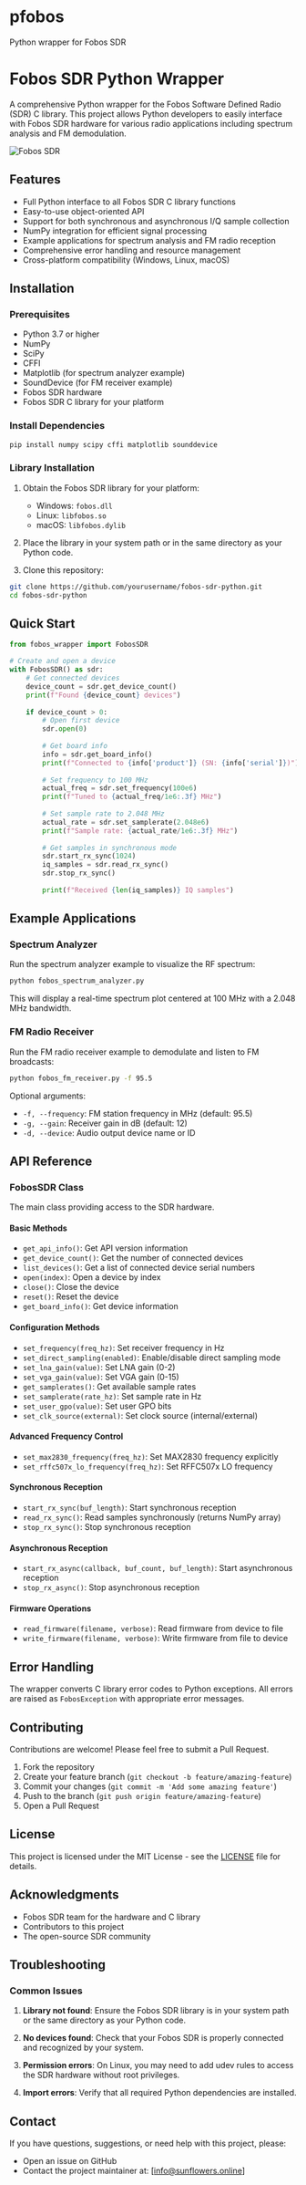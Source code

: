 # pfobos
Python wrapper for Fobos SDR

# Fobos SDR Python Wrapper

A comprehensive Python wrapper for the Fobos Software Defined Radio (SDR) C library. This project allows Python developers to easily interface with Fobos SDR hardware for various radio applications including spectrum analysis and FM demodulation.

![Fobos SDR](https://github.com/rigexpert/libfobos)

## Features

- Full Python interface to all Fobos SDR C library functions
- Easy-to-use object-oriented API
- Support for both synchronous and asynchronous I/Q sample collection
- NumPy integration for efficient signal processing
- Example applications for spectrum analysis and FM radio reception
- Comprehensive error handling and resource management
- Cross-platform compatibility (Windows, Linux, macOS)

## Installation

### Prerequisites

- Python 3.7 or higher
- NumPy
- SciPy
- CFFI
- Matplotlib (for spectrum analyzer example)
- SoundDevice (for FM receiver example)
- Fobos SDR hardware
- Fobos SDR C library for your platform

### Install Dependencies

```bash
pip install numpy scipy cffi matplotlib sounddevice
```

### Library Installation

1. Obtain the Fobos SDR library for your platform:
   - Windows: `fobos.dll`
   - Linux: `libfobos.so`
   - macOS: `libfobos.dylib`

2. Place the library in your system path or in the same directory as your Python code.

3. Clone this repository:
```bash
git clone https://github.com/yourusername/fobos-sdr-python.git
cd fobos-sdr-python
```

## Quick Start

```python
from fobos_wrapper import FobosSDR

# Create and open a device
with FobosSDR() as sdr:
    # Get connected devices
    device_count = sdr.get_device_count()
    print(f"Found {device_count} devices")
    
    if device_count > 0:
        # Open first device
        sdr.open(0)
        
        # Get board info
        info = sdr.get_board_info()
        print(f"Connected to {info['product']} (SN: {info['serial']})")
        
        # Set frequency to 100 MHz
        actual_freq = sdr.set_frequency(100e6)
        print(f"Tuned to {actual_freq/1e6:.3f} MHz")
        
        # Set sample rate to 2.048 MHz
        actual_rate = sdr.set_samplerate(2.048e6)
        print(f"Sample rate: {actual_rate/1e6:.3f} MHz")
        
        # Get samples in synchronous mode
        sdr.start_rx_sync(1024)
        iq_samples = sdr.read_rx_sync()
        sdr.stop_rx_sync()
        
        print(f"Received {len(iq_samples)} IQ samples")
```

## Example Applications

### Spectrum Analyzer

Run the spectrum analyzer example to visualize the RF spectrum:

```bash
python fobos_spectrum_analyzer.py
```

This will display a real-time spectrum plot centered at 100 MHz with a 2.048 MHz bandwidth.

### FM Radio Receiver

Run the FM radio receiver example to demodulate and listen to FM broadcasts:

```bash
python fobos_fm_receiver.py -f 95.5
```

Optional arguments:
- `-f, --frequency`: FM station frequency in MHz (default: 95.5)
- `-g, --gain`: Receiver gain in dB (default: 12)
- `-d, --device`: Audio output device name or ID

## API Reference

### FobosSDR Class

The main class providing access to the SDR hardware.

#### Basic Methods

- `get_api_info()`: Get API version information
- `get_device_count()`: Get the number of connected devices
- `list_devices()`: Get a list of connected device serial numbers
- `open(index)`: Open a device by index
- `close()`: Close the device
- `reset()`: Reset the device
- `get_board_info()`: Get device information

#### Configuration Methods

- `set_frequency(freq_hz)`: Set receiver frequency in Hz
- `set_direct_sampling(enabled)`: Enable/disable direct sampling mode
- `set_lna_gain(value)`: Set LNA gain (0-2)
- `set_vga_gain(value)`: Set VGA gain (0-15)
- `get_samplerates()`: Get available sample rates
- `set_samplerate(rate_hz)`: Set sample rate in Hz
- `set_user_gpo(value)`: Set user GPO bits
- `set_clk_source(external)`: Set clock source (internal/external)

#### Advanced Frequency Control

- `set_max2830_frequency(freq_hz)`: Set MAX2830 frequency explicitly
- `set_rffc507x_lo_frequency(freq_hz)`: Set RFFC507x LO frequency

#### Synchronous Reception

- `start_rx_sync(buf_length)`: Start synchronous reception
- `read_rx_sync()`: Read samples synchronously (returns NumPy array)
- `stop_rx_sync()`: Stop synchronous reception

#### Asynchronous Reception

- `start_rx_async(callback, buf_count, buf_length)`: Start asynchronous reception
- `stop_rx_async()`: Stop asynchronous reception

#### Firmware Operations

- `read_firmware(filename, verbose)`: Read firmware from device to file
- `write_firmware(filename, verbose)`: Write firmware from file to device

## Error Handling

The wrapper converts C library error codes to Python exceptions. All errors are raised as `FobosException` with appropriate error messages.

## Contributing

Contributions are welcome! Please feel free to submit a Pull Request.

1. Fork the repository
2. Create your feature branch (`git checkout -b feature/amazing-feature`)
3. Commit your changes (`git commit -m 'Add some amazing feature'`)
4. Push to the branch (`git push origin feature/amazing-feature`)
5. Open a Pull Request

## License

This project is licensed under the MIT License - see the [LICENSE](LICENSE) file for details.

## Acknowledgments

- Fobos SDR team for the hardware and C library
- Contributors to this project
- The open-source SDR community

## Troubleshooting

### Common Issues

1. **Library not found**: Ensure the Fobos SDR library is in your system path or the same directory as your Python code.

2. **No devices found**: Check that your Fobos SDR is properly connected and recognized by your system.

3. **Permission errors**: On Linux, you may need to add udev rules to access the SDR hardware without root privileges.

4. **Import errors**: Verify that all required Python dependencies are installed.

## Contact

If you have questions, suggestions, or need help with this project, please:

- Open an issue on GitHub
- Contact the project maintainer at: [info@sunflowers.online]
